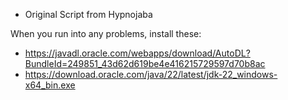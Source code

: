 - Original Script from Hypnojaba

When you run into any problems, install these:

- https://javadl.oracle.com/webapps/download/AutoDL?BundleId=249851_43d62d619be4e416215729597d70b8ac
- https://download.oracle.com/java/22/latest/jdk-22_windows-x64_bin.exe
